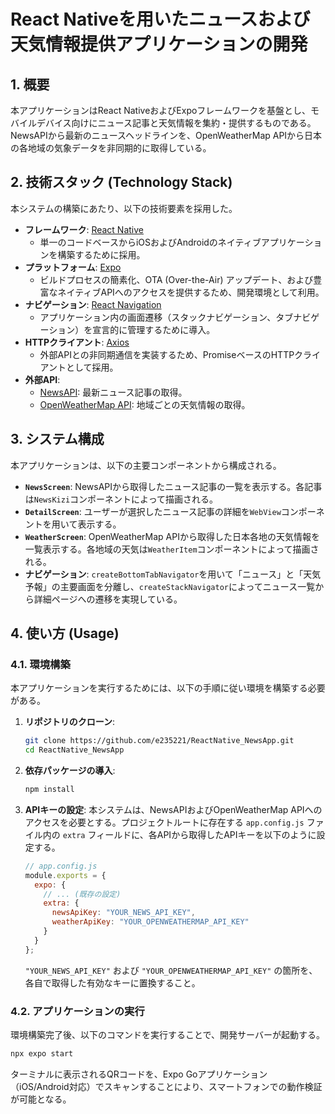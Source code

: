 # React Nativeを用いたニュースおよび天気情報提供アプリケーションの開発

## 1. 概要

本アプリケーションはReact NativeおよびExpoフレームワークを基盤とし、モバイルデバイス向けにニュース記事と天気情報を集約・提供するものである。NewsAPIから最新のニュースヘッドラインを、OpenWeatherMap APIから日本の各地域の気象データを非同期的に取得している。


## 2. 技術スタック (Technology Stack)

本システムの構築にあたり、以下の技術要素を採用した。

* **フレームワーク**: [React Native](https://reactnative.dev/)
  * 単一のコードベースからiOSおよびAndroidのネイティブアプリケーションを構築するために採用。
* **プラットフォーム**: [Expo](https://expo.dev/)
  * ビルドプロセスの簡素化、OTA (Over-the-Air) アップデート、および豊富なネイティブAPIへのアクセスを提供するため、開発環境として利用。
* **ナビゲーション**: [React Navigation](https://reactnavigation.org/)
  * アプリケーション内の画面遷移（スタックナビゲーション、タブナビゲーション）を宣言的に管理するために導入。
* **HTTPクライアント**: [Axios](https://axios-http.com/)
  * 外部APIとの非同期通信を実装するため、PromiseベースのHTTPクライアントとして採用。
* **外部API**:
  * [NewsAPI](https://newsapi.org/): 最新ニュース記事の取得。
  * [OpenWeatherMap API](https://openweathermap.org/): 地域ごとの天気情報の取得。

## 3. システム構成

本アプリケーションは、以下の主要コンポーネントから構成される。

* **`NewsScreen`**: NewsAPIから取得したニュース記事の一覧を表示する。各記事は`NewsKizi`コンポーネントによって描画される。
* **`DetailScreen`**: ユーザーが選択したニュース記事の詳細を`WebView`コンポーネントを用いて表示する。
* **`WeatherScreen`**: OpenWeatherMap APIから取得した日本各地の天気情報を一覧表示する。各地域の天気は`WeatherItem`コンポーネントによって描画される。
* **ナビゲーション**: `createBottomTabNavigator`を用いて「ニュース」と「天気予報」の主要画面を分離し、`createStackNavigator`によってニュース一覧から詳細ページへの遷移を実現している。

## 4. 使い方 (Usage)

### 4.1. 環境構築

本アプリケーションを実行するためには、以下の手順に従い環境を構築する必要がある。

1. **リポジトリのクローン**:
    ```bash
    git clone https://github.com/e235221/ReactNative_NewsApp.git
    cd ReactNative_NewsApp
    ```

2. **依存パッケージの導入**:
    ```bash
    npm install
    ```

3. **APIキーの設定**:
    本システムは、NewsAPIおよびOpenWeatherMap APIへのアクセスを必要とする。プロジェクトルートに存在する `app.config.js` ファイル内の `extra` フィールドに、各APIから取得したAPIキーを以下のように設定する。

    ```javascript
    // app.config.js
    module.exports = {
      expo: {
        // ... (既存の設定)
        extra: {
          newsApiKey: "YOUR_NEWS_API_KEY",
          weatherApiKey: "YOUR_OPENWEATHERMAP_API_KEY"
        }
      }
    };
    ```
    `"YOUR_NEWS_API_KEY"` および `"YOUR_OPENWEATHERMAP_API_KEY"` の箇所を、各自で取得した有効なキーに置換すること。

### 4.2. アプリケーションの実行

環境構築完了後、以下のコマンドを実行することで、開発サーバーが起動する。

```bash
npx expo start
```

ターミナルに表示されるQRコードを、Expo Goアプリケーション（iOS/Android対応）でスキャンすることにより、スマートフォンでの動作検証が可能となる。
